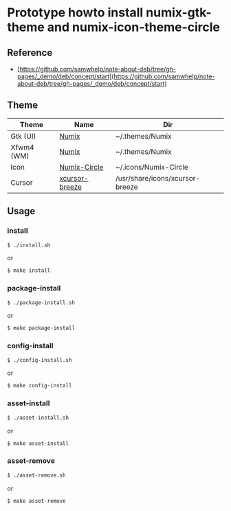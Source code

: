 
# Prototype howto install numix-gtk-theme and numix-icon-theme-circle

## Reference

* [https://github.com/samwhelp/note-about-deb/tree/gh-pages/_demo/deb/concept/start](https://github.com/samwhelp/note-about-deb/tree/gh-pages/_demo/deb/concept/start)

## Theme

| Theme | Name | Dir |
| --- | --- | --- |
| Gtk (UI) | [Numix](https://packages.ubuntu.com/focal/numix-gtk-theme) | ~/.themes/Numix |
| Xfwm4 (WM) | [Numix](https://packages.ubuntu.com/focal/numix-gtk-theme) | ~/.themes/Numix |
| Icon | [Numix-Circle](https://packages.ubuntu.com/focal/numix-icon-theme-circle) | ~/.icons/Numix-Circle |
| Cursor | [xcursor-breeze](https://discover.manjaro.org/packages/xcursor-breeze) | /usr/share/icons/xcursor-breeze |


## Usage

### install

``` sh
$ ./install.sh
```

or

``` sh
$ make install
```


### package-install

``` sh
$ ./package-install.sh
```

or

``` sh
$ make package-install
```


### config-install

``` sh
$ ./config-install.sh
```

or

``` sh
$ make config-install
```


### asset-install

``` sh
$ ./asset-install.sh
```

or

``` sh
$ make asset-install
```


### asset-remove

``` sh
$ ./asset-remove.sh
```

or

``` sh
$ make asset-remove
```
